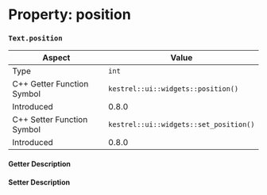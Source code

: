 
# Property: position
### `Text.position`

| Aspect | Value |
| --- | --- |
| Type | `int` |
| C++ Getter Function Symbol | `kestrel::ui::widgets::position()` |
| Introduced | 0.8.0 |
| C++ Setter Function Symbol | `kestrel::ui::widgets::set_position()` |
| Introduced | 0.8.0 |

#### Getter Description

#### Setter Description

